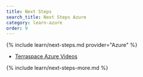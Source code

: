 ```yaml
---
title: Next Steps
search_title: Next Steps Azure
category: learn-azure
order: 9
---
```


{% include learn/next-steps.md provider="Azure" %}

* [Terraspace Azure Videos](https://learn.boltops.com/courses/terraspace-azure/lessons/terraspace-getting-started-with-azure-cloud)

{% include learn/next-steps-more.md %}
